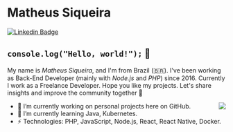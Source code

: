 # Matheus Siqueira

[![Linkedin Badge](https://img.shields.io/badge/-LinkedIn-blue?style=flat-square&logo=Linkedin&logoColor=white&link=https://www.linkedin.com/in/siqueira-ec)](https://www.linkedin.com/in/siqueira-ec)

## `console.log("Hello, world!");` 👋
My name is *Matheus Siqueira*, and I'm from Brazil (🇧🇷). I've been working as Back-End Developer (mainly with *Node.js* and *PHP*) since 2016. Currently I work as a Freelance Developer. Hope you like my projects. Let's share insights and improve the community together :rocket:

<img width="auto" src="https://github.com/siqueira-ec/siqueira-ec/blob/master/cat_coding.gif" align="right">

- 🔭 I’m currently working on personal projects here on GitHub.
- 🌱 I’m currently learning Java, Kubernetes.
- ⚡ Technologies: PHP, JavaScript, Node.js, React, React Native, Docker.

<!--
**siqueira-ec/siqueira-ec** is a ✨ _special_ ✨ repository because its `README.md` (this file) appears on your GitHub profile.

Here are some ideas to get you started:

- 🔭 I’m currently working on ...
- 🌱 I’m currently learning ...
- 👯 I’m looking to collaborate on ...
- 🤔 I’m looking for help with ...
- 💬 Ask me about ...
- 📫 How to reach me: ...
- 😄 Pronouns: ...
- ⚡ Fun fact: ...
-->
